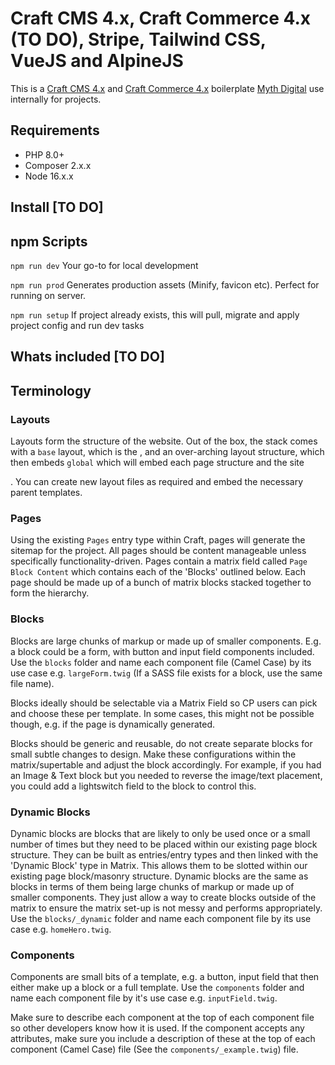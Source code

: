 # Craft CMS 4.x, Craft Commerce 4.x (TO DO), Stripe, Tailwind CSS, VueJS and AlpineJS

This is a [Craft CMS 4.x](https://github.com/craftcms/cms) and [Craft Commerce 4.x](https://github.com/craftcms/commerce) boilerplate [Myth Digital](https://myth.digital) use internally for projects.

## Requirements

- PHP 8.0+
- Composer 2.x.x
- Node 16.x.x

## Install [TO DO]

## npm Scripts

`npm run dev`
Your go-to for local development

`npm run prod`
Generates production assets (Minify, favicon etc). Perfect for running on server.

`npm run setup`
If project already exists, this will pull, migrate and apply project config and run dev tasks


## Whats included [TO DO]

## Terminology

### Layouts
Layouts form the structure of the website. Out of the box, the stack comes with a `base` layout, which is the <html>, <head> and an over-arching layout structure, which then embeds `global` which will embed each page structure and the site <main>. You can create new layout files as required and embed the necessary parent templates.

### Pages
Using the existing `Pages` entry type within Craft, pages will generate the sitemap for the project. All pages should be content manageable unless specifically functionality-driven. Pages contain a matrix field called `Page Block Content` which contains each of the 'Blocks' outlined below. Each page should be made up of a bunch of matrix blocks stacked together to form the hierarchy.

### Blocks
Blocks are large chunks of markup or made up of smaller components. E.g. a block could be a form, with button and input field components included. Use the `blocks` folder and name each component file (Camel Case) by its use case e.g. `largeForm.twig` (If a SASS file exists for a block, use the same file name).

Blocks ideally should be selectable via a Matrix Field so CP users can pick and choose these per template. In some cases, this might not be possible though, e.g. if the page is dynamically generated.

Blocks should be generic and reusable, do not create separate blocks for small subtle changes to design. Make these configurations within the matrix/supertable and adjust the block accordingly. For example, if you had an Image & Text block but you needed to reverse the image/text placement, you could add a lightswitch field to the block to control this.

### Dynamic Blocks
Dynamic blocks are blocks that are likely to only be used once or a small number of times but they need to be placed within our existing page block structure. They can be built as entries/entry types and then linked with the 'Dynamic Block' type in Matrix. This allows them to be slotted within our existing page block/masonry structure. Dynamic blocks are the same as blocks in terms of them being large chunks of markup or made up of smaller components. They just allow a way to create blocks outside of the matrix to ensure the matrix set-up is not messy and performs appropriately. Use the `blocks/_dynamic` folder and name each component file by its use case e.g. `homeHero.twig`.

### Components
Components are small bits of a template, e.g. a button, input field that then either make up a block or a full template. Use the `components` folder and name each component file by it's use case e.g. `inputField.twig`.

Make sure to describe each component at the top of each component file so other developers know how it is used. If the component accepts any attributes, make sure you include a description of these at the top of each component (Camel Case) file (See the `components/_example.twig`) file.
